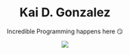 <h1 align="center">Kai D. Gonzalez</h1>

<p align="center">Incredible Programming happens here 😏</p>

<p align="center">
  <a>
    <img src="https://skillicons.dev/icons?i=linux,neovim,godot,js" />
  </a>
</p>

